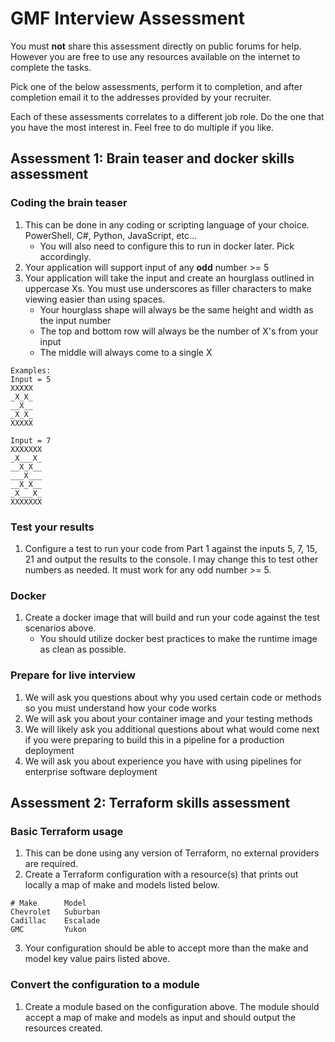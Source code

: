 # GMF Interview Assessment
You must **not** share this assessment directly on public forums for help.  However you are free to use any resources available on the internet to complete the tasks.

Pick one of the below assessments, perform it to completion, and after completion email it to the addresses provided by your recruiter.

Each of these assessments correlates to a different job role.  Do the one that you have the most interest in.  Feel free to do multiple if you like.

## Assessment 1: Brain teaser and docker skills assessment
### Coding the brain teaser
1. This can be done in any coding or scripting language of your choice.  PowerShell, C#, Python, JavaScript, etc...
    - You will also need to configure this to run in docker later.  Pick accordingly.
1. Your application will support input of any **odd** number >= 5
1. Your application will take the input and create an hourglass outlined in uppercase Xs.  You must use underscores as filler characters to make viewing easier than using spaces.
    - Your hourglass shape will always be the same height and width as the input number
    - The top and bottom row will always be the number of X's from your input
    - The middle will always come to a single X

```
Examples:
Input = 5
XXXXX
_X_X_
__X__
_X_X_
XXXXX

Input = 7
XXXXXXX
_X___X_
__X_X__
___X___
__X_X__
_X___X_
XXXXXXX
```

### Test your results
1. Configure a test to run your code from Part 1 against the inputs 5, 7, 15, 21 and output the results to the console.  I may change this to test other numbers as needed.  It must work for any odd number >= 5.

### Docker
1. Create a docker image that will build and run your code against the test scenarios above.
   - You should utilize docker best practices to make the runtime image as clean as possible.

### Prepare for live interview
1. We will ask you questions about why you used certain code or methods so you must understand how your code works
1. We will ask you about your container image and your testing methods
1. We will likely ask you additional questions about what would come next if you were preparing to build this in a pipeline for a production deployment
1. We will ask you about experience you have with using pipelines for enterprise software deployment

## Assessment 2: Terraform skills assessment
### Basic Terraform usage
1. This can be done using any version of Terraform, no external providers are required.
2. Create a Terraform configuration with a resource(s) that prints out locally a map of make and models listed below.
```
# Make      Model
Chevrolet   Suburban
Cadillac    Escalade
GMC         Yukon
```
3. Your configuration should be able to accept more than the make and model key value pairs listed above.

### Convert the configuration to a module
1. Create a module based on the configuration above. The module should accept a map of make and models as input and should output the resources created.
